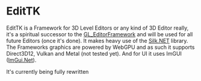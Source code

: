 ﻿# EditTK

EditTK is a Framework for 3D Level Editors or any kind of 3D Editor really, 
it's a spiritual successor to the [GL_EditorFramework](https://github.com/jupahe64/GL_EditorFramework) and will be used  for all future Editors (once it's done).
It makes heavy use of the [Silk.NET](https://github.com/dotnet/Silk.NET) library.
The Frameworks graphics are powered by WebGPU and as such it supports Direct3D12, Vulkan and Metal (not tested yet).
And for UI it uses ImGUI ([ImGui.Net](https://github.com/ImGuiNET/ImGui.NET)).

It's currently being fully rewritten
